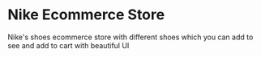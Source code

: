 # Nike Ecommerce Store
 Nike's shoes ecommerce store with different shoes which you can add to see and add to cart with beautiful UI
